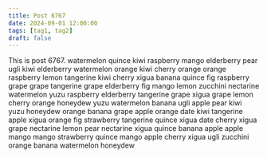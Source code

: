 ```yaml
---
title: Post 6767
date: 2024-09-01 12:00:00
tags: [tag1, tag2]
draft: false
---
```

This is post 6767.
watermelon
quince
kiwi
raspberry
mango
elderberry
pear
ugli
kiwi
elderberry
watermelon
orange
kiwi
cherry
orange
orange
raspberry
lemon
tangerine
kiwi
cherry
xigua
banana
quince
fig
raspberry
grape
grape
tangerine
grape
elderberry
fig
mango
lemon
zucchini
nectarine
watermelon
yuzu
raspberry
elderberry
tangerine
grape
xigua
grape
lemon
cherry
orange
honeydew
yuzu
watermelon
banana
ugli
apple
pear
kiwi
yuzu
honeydew
orange
banana
grape
apple
orange
date
kiwi
tangerine
apple
xigua
orange
fig
strawberry
tangerine
quince
xigua
date
cherry
xigua
grape
nectarine
lemon
pear
nectarine
xigua
quince
banana
apple
apple
mango
mango
strawberry
quince
mango
apple
cherry
xigua
ugli
zucchini
orange
banana
watermelon
honeydew
